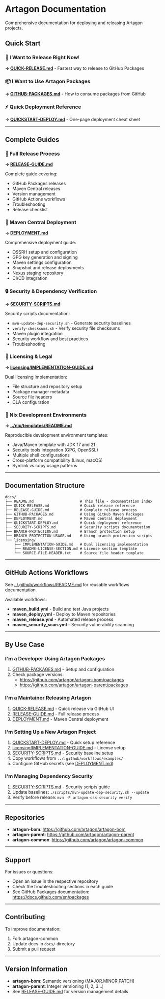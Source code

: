# Artagon Documentation

Comprehensive documentation for deploying and releasing Artagon projects.

## Quick Start

### 🚀 I Want to Release Right Now!
**→ [QUICK-RELEASE.md](QUICK-RELEASE.md)** - Fastest way to release to GitHub Packages

### 📦 I Want to Use Artagon Packages
**→ [GITHUB-PACKAGES.md](GITHUB-PACKAGES.md)** - How to consume packages from GitHub

### ⚡ Quick Deployment Reference
**→ [QUICKSTART-DEPLOY.md](QUICKSTART-DEPLOY.md)** - One-page deployment cheat sheet

---

## Complete Guides

### 📖 Full Release Process
**→ [RELEASE-GUIDE.md](RELEASE-GUIDE.md)**

Complete guide covering:
- GitHub Packages releases
- Maven Central releases
- Version management
- GitHub Actions workflows
- Troubleshooting
- Release checklist

### 🚢 Maven Central Deployment
**→ [DEPLOYMENT.md](DEPLOYMENT.md)**

Comprehensive deployment guide:
- OSSRH setup and configuration
- GPG key generation and signing
- Maven settings configuration
- Snapshot and release deployments
- Nexus staging repository
- CI/CD integration

### 🔒 Security & Dependency Verification
**→ [SECURITY-SCRIPTS.md](SECURITY-SCRIPTS.md)**

Security scripts documentation:
- `mvn-update-dep-security.sh` - Generate security baselines
- `verify-checksums.sh` - Verify security file checksums
- Maven plugin integration
- Security workflow and best practices
- Troubleshooting

### 📜 Licensing & Legal
**→ [licensing/IMPLEMENTATION-GUIDE.md](licensing/IMPLEMENTATION-GUIDE.md)**

Dual licensing implementation:
- File structure and repository setup
- Package manager metadata
- Source file headers
- CLA configuration

### 🐚 Nix Development Environments
**→ [../nix/templates/README.md](../nix/templates/README.md)**

Reproducible development environment templates:
- Java/Maven template with JDK 17 and 21
- Security tools integration (GPG, OpenSSL)
- Multiple shell configurations
- Cross-platform compatibility (Linux, macOS)
- Symlink vs copy usage patterns

---

## Documentation Structure

```
docs/
├── README.md                     # This file - documentation index
├── QUICK-RELEASE.md              # Quick release reference
├── RELEASE-GUIDE.md              # Complete release process
├── GITHUB-PACKAGES.md            # Using GitHub Maven Packages
├── DEPLOYMENT.md                 # Maven Central deployment
├── QUICKSTART-DEPLOY.md          # Quick deployment reference
├── SECURITY-SCRIPTS.md           # Security scripts documentation
├── BRANCH-PROTECTION.md          # Branch protection setup
├── BRANCH-PROTECTION-USAGE.md    # Using branch protection scripts
└── licensing/
    ├── IMPLEMENTATION-GUIDE.md   # Dual licensing implementation
    ├── README-LICENSE-SECTION.md # License section template
    └── SOURCE-FILE-HEADER.txt    # Source file header template
```

---

## GitHub Actions Workflows

See [../.github/workflows/README.md](../.github/workflows/README.md) for reusable workflows documentation.

Available workflows:
- **maven_build.yml** - Build and test Java projects
- **maven_deploy.yml** - Deploy to Maven repositories
- **maven_release.yml** - Automated release process
- **maven_security_scan.yml** - Security vulnerability scanning

---

## By Use Case

### I'm a Developer Using Artagon Packages

1. [GITHUB-PACKAGES.md](GITHUB-PACKAGES.md) - Setup and configuration
2. Check package versions:
   - https://github.com/artagon/artagon-bom/packages
   - https://github.com/artagon/artagon-parent/packages

### I'm a Maintainer Releasing Artagon

1. [QUICK-RELEASE.md](QUICK-RELEASE.md) - Quick release via GitHub UI
2. [RELEASE-GUIDE.md](RELEASE-GUIDE.md) - Full release process
3. [DEPLOYMENT.md](DEPLOYMENT.md) - Maven Central deployment

### I'm Setting Up a New Artagon Project

1. [QUICKSTART-DEPLOY.md](QUICKSTART-DEPLOY.md) - Quick setup reference
2. [licensing/IMPLEMENTATION-GUIDE.md](licensing/IMPLEMENTATION-GUIDE.md) - License setup
3. [SECURITY-SCRIPTS.md](SECURITY-SCRIPTS.md) - Security baseline setup
4. Copy workflows from `../.github/workflows/examples/`
5. Configure GitHub secrets (see [DEPLOYMENT.md](DEPLOYMENT.md))

### I'm Managing Dependency Security

1. [SECURITY-SCRIPTS.md](SECURITY-SCRIPTS.md) - Security scripts guide
2. Update baselines: `./scripts/mvn-update-dep-security.sh --update`
3. Verify before release: `mvn -P artagon-oss-security verify`

---

## Repositories

- **artagon-bom**: https://github.com/artagon/artagon-bom
- **artagon-parent**: https://github.com/artagon/artagon-parent
- **artagon-common**: https://github.com/artagon/artagon-common

---

## Support

For issues or questions:
- Open an issue in the respective repository
- Check the troubleshooting sections in each guide
- See GitHub Packages documentation: https://docs.github.com/en/packages

---

## Contributing

To improve documentation:
1. Fork artagon-common
2. Update docs in `docs/` directory
3. Submit a pull request

---

## Version Information

- **artagon-bom**: Semantic versioning (MAJOR.MINOR.PATCH)
- **artagon-parent**: Integer versioning (1, 2, 3...)
- See [RELEASE-GUIDE.md](RELEASE-GUIDE.md) for version management details

